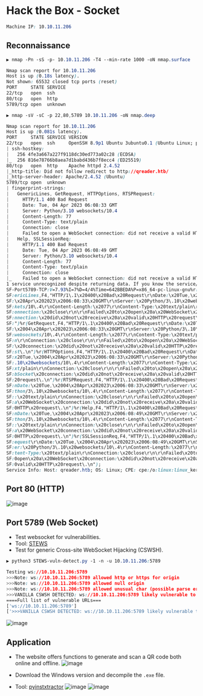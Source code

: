 # Hack the Box - Socket
```CSS
Machine IP: 10.10.11.206
```

## Reconnaissance
```CSS
▶ nmap -Pn -sS -p- 10.10.11.206 -T4 --min-rate 1000 -oN nmap.surface

Nmap scan report for 10.10.11.206
Host is up (0.18s latency).
Not shown: 65532 closed tcp ports (reset)
PORT     STATE SERVICE
22/tcp   open  ssh
80/tcp   open  http
5789/tcp open  unknown
```

```CSS
▶ nmap -sV -sC -p 22,80,5789 10.10.11.206 -oN nmap.deep

Nmap scan report for 10.10.11.206                                                     
Host is up (0.081s latency).                                                     
PORT     STATE SERVICE VERSION                                                        
22/tcp   open  ssh     OpenSSH 8.9p1 Ubuntu 3ubuntu0.1 (Ubuntu Linux; protocol 2.0)
| ssh-hostkey:                                                                        
|   256 4fe3a667a227f9118dc30ed773a02c28 (ECDSA)                          
|_  256 816e78766b8aea7d1babd436b7f8ecc4 (ED25519)                        
80/tcp   open  http    Apache httpd 2.4.52                                            
|_http-title: Did not follow redirect to http://qreader.htb/              
|_http-server-header: Apache/2.4.52 (Ubuntu)                              
5789/tcp open  unknown                                                                
| fingerprint-strings:                                                                
|   GenericLines, GetRequest, HTTPOptions, RTSPRequest:                   
|     HTTP/1.1 400 Bad Request                                                        
|     Date: Tue, 04 Apr 2023 06:08:33 GMT                                             
|     Server: Python/3.10 websockets/10.4                                             
|     Content-Length: 77                                                              
|     Content-Type: text/plain                                                        
|     Connection: close                                                               
|     Failed to open a WebSocket connection: did not receive a valid HTTP request.
|   Help, SSLSessionReq:                                                              
|     HTTP/1.1 400 Bad Request     
|     Date: Tue, 04 Apr 2023 06:08:49 GMT                                             
|     Server: Python/3.10 websockets/10.4
|     Content-Length: 77                                                                                                                                                    
|     Content-Type: text/plain                                                                                                                                              
|     Connection: close                                                                                                                                                     
|_    Failed to open a WebSocket connection: did not receive a valid HTTP request.
1 service unrecognized despite returning data. If you know the service/version, please submit the following fingerprint at https://nmap.org/cgi-bin/submit.cgi?new-service :
SF-Port5789-TCP:V=7.93%I=7%D=4/4%Time=642BBEDA%P=x86_64-pc-linux-gnu%r(Gen
SF:ericLines,F4,"HTTP/1\.1\x20400\x20Bad\x20Request\r\nDate:\x20Tue,\x2004
SF:\x20Apr\x202023\x2006:08:33\x20GMT\r\nServer:\x20Python/3\.10\x20websoc
SF:kets/10\.4\r\nContent-Length:\x2077\r\nContent-Type:\x20text/plain\r\nC
SF:onnection:\x20close\r\n\r\nFailed\x20to\x20open\x20a\x20WebSocket\x20co
SF:nnection:\x20did\x20not\x20receive\x20a\x20valid\x20HTTP\x20request\.\n
SF:")%r(GetRequest,F4,"HTTP/1\.1\x20400\x20Bad\x20Request\r\nDate:\x20Tue,
SF:\x2004\x20Apr\x202023\x2006:08:33\x20GMT\r\nServer:\x20Python/3\.10\x20
SF:websockets/10\.4\r\nContent-Length:\x2077\r\nContent-Type:\x20text/plai
SF:n\r\nConnection:\x20close\r\n\r\nFailed\x20to\x20open\x20a\x20WebSocket
SF:\x20connection:\x20did\x20not\x20receive\x20a\x20valid\x20HTTP\x20reque
SF:st\.\n")%r(HTTPOptions,F4,"HTTP/1\.1\x20400\x20Bad\x20Request\r\nDate:\
SF:x20Tue,\x2004\x20Apr\x202023\x2006:08:33\x20GMT\r\nServer:\x20Python/3\
SF:.10\x20websockets/10\.4\r\nContent-Length:\x2077\r\nContent-Type:\x20te
SF:xt/plain\r\nConnection:\x20close\r\n\r\nFailed\x20to\x20open\x20a\x20We
SF:bSocket\x20connection:\x20did\x20not\x20receive\x20a\x20valid\x20HTTP\x
SF:20request\.\n")%r(RTSPRequest,F4,"HTTP/1\.1\x20400\x20Bad\x20Request\r\
SF:nDate:\x20Tue,\x2004\x20Apr\x202023\x2006:08:33\x20GMT\r\nServer:\x20Py
SF:thon/3\.10\x20websockets/10\.4\r\nContent-Length:\x2077\r\nContent-Type
SF::\x20text/plain\r\nConnection:\x20close\r\n\r\nFailed\x20to\x20open\x20
SF:a\x20WebSocket\x20connection:\x20did\x20not\x20receive\x20a\x20valid\x2
SF:0HTTP\x20request\.\n")%r(Help,F4,"HTTP/1\.1\x20400\x20Bad\x20Request\r\
SF:nDate:\x20Tue,\x2004\x20Apr\x202023\x2006:08:49\x20GMT\r\nServer:\x20Py
SF:thon/3\.10\x20websockets/10\.4\r\nContent-Length:\x2077\r\nContent-Type
SF::\x20text/plain\r\nConnection:\x20close\r\n\r\nFailed\x20to\x20open\x20
SF:a\x20WebSocket\x20connection:\x20did\x20not\x20receive\x20a\x20valid\x2
SF:0HTTP\x20request\.\n")%r(SSLSessionReq,F4,"HTTP/1\.1\x20400\x20Bad\x20R
SF:equest\r\nDate:\x20Tue,\x2004\x20Apr\x202023\x2006:08:49\x20GMT\r\nServ
SF:er:\x20Python/3\.10\x20websockets/10\.4\r\nContent-Length:\x2077\r\nCon
SF:tent-Type:\x20text/plain\r\nConnection:\x20close\r\n\r\nFailed\x20to\x2
SF:0open\x20a\x20WebSocket\x20connection:\x20did\x20not\x20receive\x20a\x2
SF:0valid\x20HTTP\x20request\.\n");
Service Info: Host: qreader.htb; OS: Linux; CPE: cpe:/o:linux:linux_kernel
```
## Port 80 (HTTP)
![image](https://user-images.githubusercontent.com/83878909/229703936-7e17a816-81bd-423d-85d0-87340533cdc2.png)

## Port 5789 (Web Socket)
- Test websocket for vulnerabilities.
- Tool: [STEWS](https://github.com/PalindromeLabs/STEWS)
- Test for generic Cross-site WebSocket Hijacking (CSWSH).

```CSS
▶ python3 STEWS-vuln-detect.py -1 -n -u 10.10.11.206:5789

Testing ws://10.10.11.206:5789
>>>Note: ws://10.10.11.206:5789 allowed http or https for origin
>>>Note: ws://10.10.11.206:5789 allowed null origin
>>>Note: ws://10.10.11.206:5789 allowed unusual char (possible parse error)
>>>VANILLA CSWSH DETECTED: ws://10.10.11.206:5789 likely vulnerable to vanilla CSWSH (any origin)
====Full list of vulnerable URLs===
['ws://10.10.11.206:5789']
['>>>VANILLA CSWSH DETECTED: ws://10.10.11.206:5789 likely vulnerable to vanilla CSWSH (any origin)']
```
![image](https://user-images.githubusercontent.com/83878909/229711076-b95bf50d-7021-4e24-8d5a-8d28cb23c0a1.png)

## Application
- The website offers functions to generate and scan a QR code both online and offline.
![image](https://user-images.githubusercontent.com/83878909/229722201-95ca3832-3091-42b6-ab72-70edc0d413fe.png)

- Download the Windows version and decompile the `.exe` file.
- Tool: [pyinstxtractor](https://github.com/extremecoders-re/pyinstxtractor)
![image](https://user-images.githubusercontent.com/83878909/229724067-57f3db4f-3de5-4057-b3c1-c4a9c74a9fd8.png)
![image](https://user-images.githubusercontent.com/83878909/229725104-5a4320b4-2d0a-4033-9924-908951d05a2c.png)

